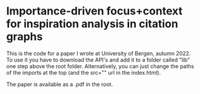 # Importance-driven focus+context for inspiration analysis in citation graphs
This is the code for a paper I wrote at University of Bergen, autumn 2022. 
To use it you have to download the API's and add it to a folder called "lib" one step above the root folder.
Alternatively, you can just change the paths of the imports at the top (and the src="" url in the index.html).

The paper is available as a .pdf in the root. 
